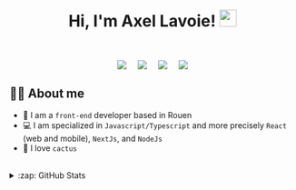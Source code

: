 <h1 align="center">
  Hi, I'm Axel Lavoie!
  <img src="https://media.giphy.com/media/hvRJCLFzcasrR4ia7z/giphy.gif" width="30">
</h1>

<br/>

<p align="center">
<a href="https://www.linkedin.com/in/axellavoie/" target="blank"><img align="center" src="https://img.shields.io/badge/Axel Lavoie-0077B5?style=for-the-badge&logo=linkedin&logoColor=white" /></a> &nbsp;&nbsp;&nbsp;  <a href="mailto:axel.lavoie@gmail.com" target="blank"><img align="center" src="https://img.shields.io/badge/axel.lavoie@gmail.com-D14836?style=for-the-badge&logo=gmail&logoColor=white" /></a>    &nbsp;&nbsp;&nbsp;       <a href="https://www.axel-lavoie.fr" target="blank"><img align="center" src="https://img.shields.io/badge/My_website-2daa83?style=for-the-badge&logoColor=white" /></a>    &nbsp;&nbsp;&nbsp;       <a href="https://www.github.com/Achaak" target="blank"><img align="center" src="https://img.shields.io/badge/Achaak-100000?style=for-the-badge&logo=github&logoColor=white" /></a>
</p>

## :sassy_man:  About me
- :school: I am a `front-end` developer based in Rouen
- :computer: I am specialized in `Javascript/Typescript` and more precisely `React` (web and mobile), `NextJs`, and `NodeJs`
- :cactus: I love `cactus`

<br/>

<details>
  <summary>:zap: GitHub Stats</summary>
  
|                                                                     Achaak's Stats                                                                     |
|:------------------------------------------------------------------------------------------------------------------------------------------------------:|
| ![Achaak's 𝚐𝚒𝚝𝚑𝚞𝚋 𝚐𝚛𝚊𝚙𝚑](https://activity-graph.herokuapp.com/graph?username=Achaak&theme=react-dark&hide_border=true&area=true) |
| [![Achaak's github stats](https://github-readme-stats.vercel.app/api?username=Achaak&show_icons=true&theme=radical&title_color=ffb134&text_color=6fa5e6&icon_color=ffbf78&bg_color=1a1c30&hide_border=true&count_private=true)](https://github.com/Achaak/Achaak)              | 
| [![Achaak's github stats lang](https://github-readme-stats.vercel.app/api/top-langs/?username=Achaak&layout=compact&show_icons=true&theme=radical&title_color=ffb134&text_color=6fa5e6&icon_color=ffbf78&bg_color=1a1c30&hide_border=true&count_private=true)](https://github.com/Achaak/Achaak)                   | 
</detail>
